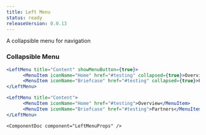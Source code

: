 ```yaml
---
title: Left Menu
status: ready
releaseVersion: 0.0.13
---
```


A collapsible menu for navigation

### Collapsible Menu

```.jsx
<LeftMenu title="Content" showMenuButton={true}>
      <MenuItem iconName="Home" href="#testing" collapsed={true}>Overview</MenuItem>
      <MenuItem iconName="Briefcase" href="#testing" collapsed={true}>Partners</MenuItem>
</LeftMenu>
```

```.jsx
<LeftMenu title="Content">
      <MenuItem iconName="Home" href="#testing">Overview</MenuItem>
      <MenuItem iconName="Briefcase" href="#testing">Partners</MenuItem>
</LeftMenu>
```

```!jsx
<ComponentDoc component="LeftMenuProps" />
```